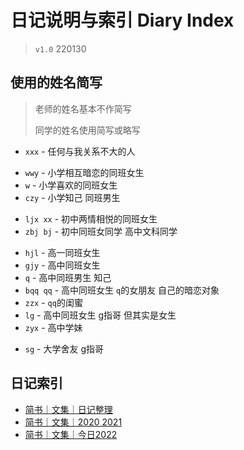 # 日记说明与索引 Diary Index

> `v1.0` 220130

## 使用的姓名简写

> 老师的姓名基本不作简写
> 
> 同学的姓名使用简写或略写

* `xxx` - 任何与我关系不大的人

- `wwy` - 小学相互暗恋的同班女生
- `w` - 小学喜欢的同班女生
- `czy` - 小学知己 同班男生

* `ljx xx` - 初中两情相悦的同班女生
* `zbj bj` - 初中同班女同学 高中文科同学

- `hjl` - 高一同班女生
- `gjy` - 高中同班女生
- `q` - 高中同班男生 知己
- `bqq qq` - 高中同班女生 `q`的女朋友 自己的暗恋对象
- `zzx` - `qq`的闺蜜
- `lg` - 高中同班女生 g指哥 但其实是女生
- `zyx` - 高中学妹

* `sg` - 大学舍友 g指哥

## 日记索引

- [简书｜文集｜日记整理](https://www.jianshu.com/nb/52086343)
- [简书｜文集｜2020 2021](https://www.jianshu.com/nb/44166980)
- [简书｜文集｜今日2022](https://www.jianshu.com/nb/52086357)
